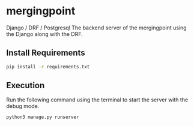 # mergingpoint

Django / DRF / Postgresql
The backend server of the mergingpoint using the Django along with the DRF.

## Install Requirements

```sh
pip install -r requirements.txt
```

## Execution

Run the following command using the terminal to start the server with the debug mode.

```sh
python3 manage.py runserver
```
